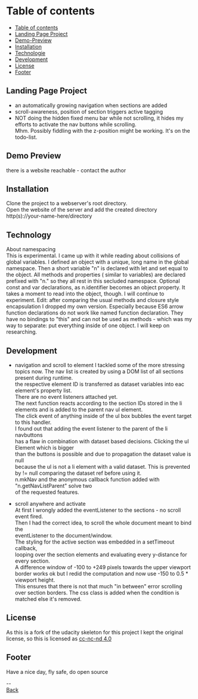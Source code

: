 # Table of contents
- [Table of contents](#table-of-contents)
- [Landing Page Project](#landing-page-project)
- [Demo-Preview](#demo-preview)
- [Installation](#installation)
- [Technologie](#technology)
- [Development](#development)
- [License](#license)
- [Footer](#footer)

## Landing Page Project

- an automatically growing navigation when sections are added
- scroll-awareness, position of section triggers active tagging
- NOT doing the hidden fixed menu bar  while not scrolling, it hides my efforts to activate the nav buttons while scrolling.  
  Mhm. Possibly fiddling with the z-position might be working. It's on the todo-list.

## Demo Preview
there is a website reachable - contact the author  
## Installation

Clone the project to a webserver's root directory.  
Open the website of the server and add the created directory  
http(s)://your-name-here/directory

## Technology

About namespacing  
This is experimental. I came up with it while reading about collisions of global variables.
I defined an object with a unique, long name in the global namespace.
Then a short variable "n" is declared with let and set equal to the object.
All methods and properties ( similar to variables) are declared prefixed with "n."   so they all rest in this secluded namespace.
Optional const and var declarations, as n.identifier becomes an object property.
It takes a moment to read into the object, though. I will continue to experiment.
Edit: after comparing the usual methods and closure style encapsulation I dropped my own version.
Especially because ES6 arrow function declarations do not work like named function declaration. They have no bindings to "this"
and can not be used as methods - which was my way to separate: put everything inside of one object.
I will keep on researching.

## Development
- navigation and scroll to element
I tackled some of the more stressing topics now. 
The nav list is created by using a DOM list of all sections present during runtime.  
the respective element ID is transferred as dataset variables into eac element's property list.  
There are no event listeners attached yet.  
The next function reacts according to the section IDs stored in the li elements and is added to the parent nav ul element.  
The click event of anything inside of the ul box bubbles the event target to this handler.  
I found out that  adding the event listener to the parent of the li navbuttons  
has a flaw in combination with dataset based decisions. Clicking the ul Element which is bigger    
than the buttons is possible and due to propagation the dataset value is null    
because the ul is not a li element with a valid dataset. This is prevented by != null comparing the dataset ref before using it.  
n.mkNav and the anonymous callback function added with "n.getNavListParent" solve two   
of the requested features.  

- scroll anywhere and activate  
At first I wrongly added the eventListener to the sections  - no scroll event fired.  
Then I had the correct idea, to scroll the whole document meant to bind the   
eventListener to the document/window.  
The styling for the active section was embedded in a setTimeout callback,  
looping over the section elements and evaluating every y-distance for every section.  
A difference window of -100 to +249 pixels towards the upper viewport border works ok
but I redid the computation and now use -150 to 0.5 * viewport height.  
This ensures that there is not that much "in between" error scrolling over section borders.
The css class is added when the condition is matched else it's removed.  

## License
As this is a fork of the udacity skeleton for this project
I kept the original license, so this is licensed as  [cc-nc-nd 4.0](https://creativecommons.org/licenses/by-nc-nd/4.0/)



## Footer
Have a nice day, fly safe, do open source

--  
[Back](#table-of-contents)
